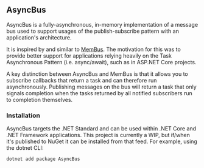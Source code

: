 ## AsyncBus

AsyncBus is a fully-asynchronous, in-memory implementation of a message bus used to support usages of the publish-subscribe pattern with an application's architecture.

It is inspired by and similar to [MemBus](https://github.com/flq/MemBus). The motivation for this was to provide better support for applications relying heavily on the Task Asynchronous Pattern (i.e. async/await), such as in ASP.NET Core projects.

A key distinction between AsyncBus and MemBus is that it allows you to subscribe callbacks that return a task and can therefore run asynchronously. Publishing messages on the bus will return a task that only signals completion when the tasks returned by all notified subscribers run to completion themselves.

### Installation

AsyncBus targets the .NET Standard and can be used within .NET Core and .NET Framework applications. This project is currently a WIP, but if/when it's published to NuGet it can be installed from that feed. For example, using the dotnet CLI:

```
dotnet add package AsyncBus
```